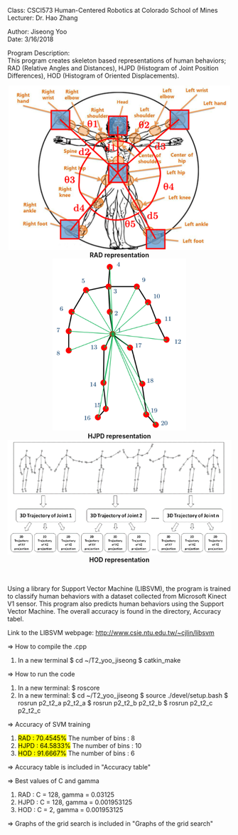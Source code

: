 Class: CSCI573 Human-Centered Robotics at Colorado School of Mines<br>
Lecturer: Dr. Hao Zhang

Author: Jiseong Yoo<br>
Date: 3/16/2018

Program Description:<br>
 This program creates skeleton based representations of human behaviors; RAD (Relative Angles and Distances), HJPD (Histogram of Joint Position Differences), HOD (Histogram of Oriented Displacements).
 
 
<div align="center">
    <img src="/RAD_representation.png" width="500px"</img><br>
	<b> RAD representation </b><br>
    <img src="/HJPD_representation.png" width="300px"</img><br>
	<b> HJPD representation </b><br>
    <img src="/HOD_representation.png" width="700px"</img><br>
	<b> HOD representation </b><br>
</div>
<br><br>

 Using a library for Support Vector Machine (LIBSVM), the program is trained to classify human behaviors with a dataset collected from Microsoft Kinect V1 sensor.
 This program also predicts human behaviors using the Support Vector Machine.
 The overall accuracy is found in the directory, Accuracy tabel.
 

 Link to the LIBSVM webpage:
	http://www.csie.ntu.edu.tw/~cjlin/libsvm

=> How to compile the .cpp
1. In a new terminal
	$ cd ~/T2_yoo_jiseong
	$ catkin_make

=> How to run the code
1. In a new terminal:
	$ roscore
2. In a new terminal:
	$ cd ~/T2_yoo_jiseong
	$ source ./devel/setup.bash
	$ rosrun p2_t2_a p2_t2_a
	$ rosrun p2_t2_b p2_t2_b
	$ rosrun p2_t2_c p2_t2_c

=> Accuracy of SVM training
1. <mark>RAD  : 70.4545%</mark>
	The number of bins : 8
2. <mark>HJPD : 64.5833%</mark>
	The number of bins : 10
3. <mark>HOD  : 91.6667%</mark>
	The number of bins : 6

=> Accuracy table is included in "Accuracy table"

=> Best values of C and gamma
1. RAD  : C = 128, gamma = 0.03125
2. HJPD : C = 128, gamma = 0.001953125
3. HOD  : C = 2,   gamma = 0.001953125

=> Graphs of the grid search is included in "Graphs of the grid search"
